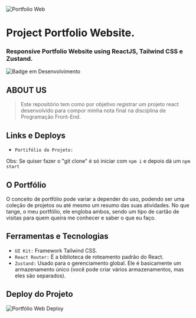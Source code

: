 ![Portfolio Web](https://user-images.githubusercontent.com/100232025/202561383-5a56894e-53bb-4278-9b14-fa4d69ab410b.gif)
# Project Portfolio Website.
### Responsive Portfolio Website using ReactJS, Tailwind CSS e Zustand.
![Badge em Desenvolvimento](http://img.shields.io/static/v1?label=STATUS&message=EM%20DESENVOLVIMENTO&color=4a309d&style=for-the-badge)

## ABOUT US
> Este repositório tem como por objetivo registrar um projeto react desenvolvido para compor minha nota final na disciplina de Programação Front-End.
  
## Links e Deploys
- `Portifólio do Projeto:`

Obs: Se quiser fazer o "git clone" é só iniciar com `npm i` e depois dá um `npm start`

## O Portfólio 
O conceito de portfólio pode variar a depender do uso, podendo ser uma coleção de projetos ou até mesmo um resumo das suas atividades. No que tange, o meu portfólio, ele engloba ambos, sendo um tipo de cartão de visitas para quem queira me conhecer e saber o que eu faço.

## Ferramentas e Tecnologias 
- `UI Kit:` Framework Tailwind CSS.
- `React Router:` É a biblioteca de roteamento padrão do React.
- `Zustand:` Usado para o gerenciamento global. Ele é basicamente um armazenamento único (você pode criar vários armazenamentos, mas eles são separados).

## Deploy do Projeto
![Portfólio Web Deploy](https://user-images.githubusercontent.com/100232025/203073623-269875ee-4afc-41c9-b40c-93e2dd61eaa4.gif)

